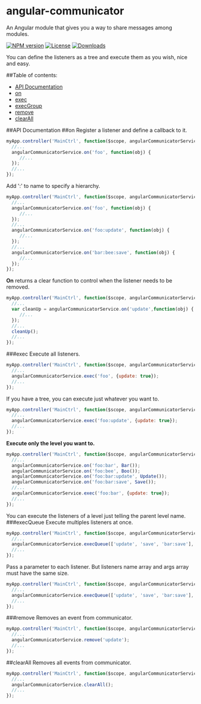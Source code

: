 angular-communicator
=====================
An Angular module that gives you a way to share messages among modules.

[![NPM version][npm-image]][npm-url]
[![License][license-image]][license-url]
[![Downloads][downloads-image]][downloads-url]

You can define the listeners as a tree and execute them as you wish, nice and easy.

##Table of contents:
- [API Documentation](#api-documentation)
 - [on](#on)
 - [exec](#exec)
 - [execGroup](#execgroup)
 - [remove](#remove)
 - [clearAll](#clearall)

##API Documentation
##on
Register a listener and define a callback to it.  
```js
myApp.controller('MainCtrl', function($scope, angularCommunicatorService) {
  //...
  angularCommunicatorService.on('foo', function(obj) {
     //...
  });
  //...
});
```
Add ':' to name to specify a hierarchy.
```js
myApp.controller('MainCtrl', function($scope, angularCommunicatorService) {
  //...
  angularCommunicatorService.on('foo', function(obj) {
     //...
  });
  //...
  angularCommunicatorService.on('foo:update', function(obj) {
     //...
  });
  //...
  angularCommunicatorService.on('bar:bee:save', function(obj) {
     //...
  });
});
```
**On** returns a clear function to control when the listener needs to be removed.
```js
myApp.controller('MainCtrl', function($scope, angularCommunicatorService) {
  //...
  var cleanUp = angularCommunicatorService.on('update',function(obj) {
     //...
  });
  //...
  cleanUp();
  //...
});
```
###exec
Execute all listeners.
```js
myApp.controller('MainCtrl', function($scope, angularCommunicatorService) {
  //...
  angularCommunicatorService.exec('foo', {update: true});
  //...
});
```
If you have a tree, you can execute just whatever you want to.
```js
myApp.controller('MainCtrl', function($scope, angularCommunicatorService) {
  //...
  angularCommunicatorService.exec('foo:update', {update: true});
  //...
});
```
**Execute only the level you want to.**
```js
myApp.controller('MainCtrl', function($scope, angularCommunicatorService) {
  //...
  angularCommunicatorService.on('foo:bar', Bar());
  angularCommunicatorService.on('foo:bee', Boo());
  angularCommunicatorService.on('foo:bar:update', Update());
  angularCommunicatorService.on('foo:bar:save', Save());
  //...
  angularCommunicatorService.exec('foo:bar', {update: true});
  //...
});
```
You can execute the listeners of a level just telling the parent level name.
###execQueue
Execute multiples listeners at once.
```js
myApp.controller('MainCtrl', function($scope, angularCommunicatorService) {
  //...
  angularCommunicatorService.execQueue(['update', 'save', 'bar:save'], [{update: true}]);
  //...
});
```
Pass a parameter to each listener. But listeners name array and args array must have the same size.
```js
myApp.controller('MainCtrl', function($scope, angularCommunicatorService) {
  //...
  angularCommunicatorService.execQueue(['update', 'save', 'bar:save'], [{update: true}, {update: false}, {name: 'bar.save'}]);
  //...
});
```
###remove
Removes an event from communicator.
```js
myApp.controller('MainCtrl', function($scope, angularCommunicatorService) {
  //...
  angularCommunicatorService.remove('update');
  //...
});
```
##clearAll
Removes all events from communicator.
```js
myApp.controller('MainCtrl', function($scope, angularCommunicatorService) {
  //...
  angularCommunicatorService.clearAll();
  //...
});
```

[npm-image]: https://img.shields.io/npm/v/angular-communicator.svg?style=flat-square
[npm-url]: https://npmjs.org/package/angular-communicator
[license-image]: http://img.shields.io/npm/l/angular-communicator.svg?style=flat-square
[license-url]: LICENSE
[downloads-image]: http://img.shields.io/npm/dm/angular-communicator.svg?style=flat-square
[downloads-url]: https://npmjs.org/package/angular-communicator
